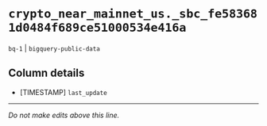 # `crypto_near_mainnet_us._sbc_fe583681d0484f689ce51000534e416a`
`bq-1` | `bigquery-public-data`

## Column details
* [TIMESTAMP] `last_update`

-------------------------------------------------------------------------------
*Do not make edits above this line.*
